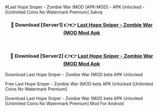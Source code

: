 #Last Hope Sniper - Zombie War (MOD [APK-MOD] - APK Unlocked - [Unlimited Coins No Watermark Premium] 3akvq



<div align="center">

<h3>🔴 Download [Server1] 👉👉 <a href="https://momento.my/?title=Last_Hope_Sniper_-_Zombie_War_(MOD">Last Hope Sniper - Zombie War (MOD Mod Apk</a></h3><br>

<h3>🔴 Download [Server2] 👉👉 <a href="https://momento.my/?title=Last_Hope_Sniper_-_Zombie_War_(MOD">Last Hope Sniper - Zombie War (MOD Mod Apk</a></h3>
</div>



Download Last Hope Sniper - Zombie War (MOD beta APK Unlocked

Free Last Hope Sniper - Zombie War (MOD beta APK Unlocked [Unlimited Coins No Watermark Premium]

Download Last Hope Sniper - Zombie War (MOD beta APK Unlocked [Unlimited Coins No Watermark Premium] Mod For Android
